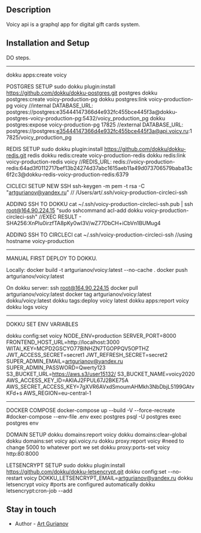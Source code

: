 ## Description

Voicy api is a graphql app for digital gift cards system.

## Installation and Setup

DO steps.

---

dokku apps:create voicy

POSTGRES SETUP
sudo dokku plugin:install https://github.com/dokku/dokku-postgres.git postgres
dokku postgres:create voicy-production-pg
dokku postgres:link voicy-production-pg voicy
//internal DATABASE_URL: postgres://postgres:e35444147366d4e932fc455bce445f3a@dokku-postgres-voicy-production-pg:5432/voicy_production_pg
dokku postgres:expose voicy-production-pg 17825
//external DATABASE_URL: postgres://postgres:e35444147366d4e932fc455bce445f3a@api.voicy.ru:17825/voicy_production_pg

REDIS SETUP
sudo dokku plugin:install https://github.com/dokku/dokku-redis.git redis
dokku redis:create voicy-production-redis
dokku redis:link voicy-production-redis voicy
//REDIS_URL: redis://voicy-production-redis:64ad3f0112717bef13b24274d37abc1615aeb11a49d073706579baba13c6f2c3@dokku-redis-voicy-production-redis:6379

CICLECI SETUP
NEW SSH
ssh-keygen -m pem -t rsa -C "artgurianov@yandex.ru"
// /Users/art/.ssh/voicy-production-circleci-ssh

ADDING SSH TO DOKKU
cat ~/.ssh/voicy-production-circleci-ssh.pub | ssh root@164.90.224.15 "sudo sshcommand acl-add dokku voicy-production-circleci-ssh"
//EXEC RESULT - SHA256:XnPlu0irzfTA8pKy0wI3V/wZ77DbCH+iCbVn1BUMug4

ADDING SSH TO CIRCLECI
cat ~/.ssh/voicy-production-circleci-ssh
//using hostname voicy-production

---

MANUAL FIRST DEPLOY TO DOKKU.

Locally:
docker build -t artgurianov/voicy:latest --no-cache .
docker push artgurianov/voicy:latest

On dokku server:
ssh root@164.90.224.15
docker pull artgurianov/voicy:latest
docker tag artgurianov/voicy:latest dokku/voicy:latest
dokku tags:deploy voicy latest
dokku apps:report voicy
dokku logs voicy

---

DOKKU SET ENV VARIABLES

dokku config:set voicy NODE_ENV=production SERVER_PORT=8000 FRONTEND_HOST_URL=http://localhost:3000 WITAI_KEY=MCPD2GSCYO77BINHZN7TGOPPQV5OPTHZ JWT_ACCESS_SECRET=secret1 JWT_REFRESH_SECRET=secret2 SUPER_ADMIN_EMAIL=artgurianov@yandex.ru SUPER_ADMIN_PASSWORD=Qwerty123 S3_BUCKET_URL=https://aws.s3/user15132/ S3_BUCKET_NAME=voicy2020 AWS_ACCESS_KEY_ID=AKIAJ2FPUL67J2BKE75A AWS_SECRET_ACCESS_KEY=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 AWS_REGION=eu-central-1

---

DOCKER COMPOSE
docker-compose up --build -V --force-recreate
#docker-compose --env-file .env exec postgres psql -U postgres
exec postgres env

DOMAIN SETUP
dokku domains:report voicy
dokku domains:clear-global
dokku domains:set voicy api.voicy.ru
dokku proxy:report voicy #need to change 5000 to whatever port we set
dokku proxy:ports-set voicy http:80:8000

LETSENCRYPT SETUP
sudo dokku plugin:install https://github.com/dokku/dokku-letsencrypt.git
dokku config:set --no-restart voicy DOKKU_LETSENCRYPT_EMAIL=artgurianov@yandex.ru
dokku letsencrypt voicy
#ports are configured automatically
dokku letsencrypt:cron-job --add

## Stay in touch

- Author - [Art Gurianov](https://github.com/artgurianov)
